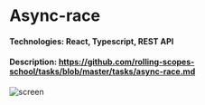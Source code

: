 # Async-race

#### Technologies: React, Typescript, REST API
#### Description: https://github.com/rolling-scopes-school/tasks/blob/master/tasks/async-race.md

![screen](https://user-images.githubusercontent.com/45296707/224202826-3561eccb-ece6-48ba-a067-3d296ff47b58.jpg)

